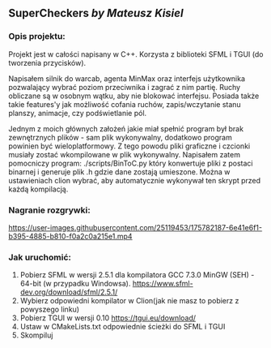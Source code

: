## SuperCheckers _by Mateusz Kisiel_

### Opis projektu:
Projekt jest w całości napisany w C++. Korzysta z biblioteki SFML i TGUI (do tworzenia przycisków). 

Napisałem silnik do warcab, agenta MinMax oraz interfejs użytkownika pozwalający wybrać poziom przeciwnika i zagrać z nim partię. Ruchy obliczane są w osobnym wątku, aby nie blokować interfejsu. Posiada także takie features'y jak możliwość cofania ruchów, zapis/wczytanie stanu planszy, animacje, czy podświetlanie pól.

Jednym z moich głównych założeń jakie miał spełnić program był brak zewnętrznych plików - sam plik wykonywalny, dodatkowo program powinien być wieloplatformowy. Z tego powodu pliki graficzne i czcionki musiały zostać wkompilowane w plik wykonywalny. Napisałem zatem pomocniczy program: 
./scripts/BinToC.py który konwertuje pliki z postaci binarnej i generuje plik .h gdzie dane zostają umieszone.
Można w ustawieniach clion wybrać, aby automatycznie wykonywał ten skrypt przed każdą kompilacją.

### Nagranie rozgrywki:


https://user-images.githubusercontent.com/25119453/175782187-6e41e6f1-b395-4885-b810-f0a2c0a215e1.mp4


### Jak uruchomić:
1) Pobierz SFML w wersji 2.5.1 dla kompilatora GCC 7.3.0 MinGW (SEH) - 64-bit (w przypadku Windowsa). https://www.sfml-dev.org/download/sfml/2.5.1/
2) Wybierz odpowiedni kompilator w Clion(jak nie masz to pobierz z powyszego linku)
3) Pobierz TGUI w wersji 0.10 https://tgui.eu/download/
4) Ustaw w CMakeLists.txt odpowiednie ścieżki do SFML i TGUI
5) Skompiluj




